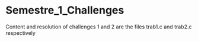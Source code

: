 # Semestre_1_Challenges

Content and resolution of challenges 1 and 2 are the files trab1.c and trab2.c respectively
